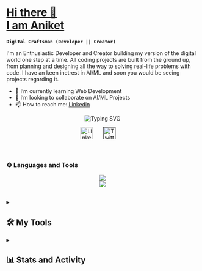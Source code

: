 <p>
  <a href="(https://github.com/Spiky5290">
    <h1>Hi there 👋 <br/> I am Aniket</h1>
  </a>
</p>

**`Digital Craftsman (Developer || Creator)`**

I'm an Enthusiastic Developer and Creator building my version of the digital world one step at a time. All coding projects are built from the ground up, from planning and designing all the way to solving real-life problems with code. I have an keen inetrest in AI/ML and soon you would be seeing projects regarding it. 

- 🌱 I’m currently learning Web Development
- 👯 I’m looking to collaborate on AI/ML Projects
- 📫 How to reach me: <a href = "https://www.linkedin.com/in/aniketsingh1111/">Linkedin</a>

<p align="center">
  <img
    alt="Typing SVG"
    src="https://readme-typing-svg.demolab.com?font=Fira+Code&duration=4000&pause=1000&color=F73B7B&center=true&vCenter=true&size=50&random=false&width=700&height=100&lines=Welcome;To+My+Page"
  />
</p>

<!-- Social icons section -->
<p align="center">
  <a href="https://www.linkedin.com/in/aniketsingh1111/"
    ><img
      width="32px"
      alt="LinkedIn"
      title="LinkedIn"
      src="https://i.imgur.com/yRpa1dQ.png"
  /></a>
  &#8287;&#8287;&#8287;&#8287;&#8287;
  <a href=""
    ><img
      width="32px"
      alt="Twitter"
      title="Twitter"
      src="https://i.imgur.com/AixJgnm.png"
  /></a>
  &#8287;&#8287;&#8287;&#8287;&#8287;
</p>

<br />

### ⚙️ Languages and Tools

<p align="center">
  <div>
    <!-- <h4>Languages:</h4><a href="https://skillicons.dev"><img src="https://skillicons.dev/icons?i=python,cpp,git,c,vscode,npm" /></a> -->
  </div>
<div align="center">
  <a href="https://skillicons.dev"><img src="https://skillicons.dev/icons?i=python,cpp,java,c,git,vscode,npm,mysql" />
  <br/>
  <img src="https://skillicons.dev/icons?i=html,css,javascript,react" /></div>
  </a></div>
</p>
<br />
<details>
<summary><h2>🛠️ My Tools</h2></summary>
<a href="https://github.com/search?q=user%3ADenverCoder1+language%3Ajavascript"><img alt="Node.js" src="https://img.shields.io/badge/Node.js-43853D.svg?logo=node.js&logoColor=white"></a>
<a href="https://github.com/search?q=user%3ADenverCoder1+language%3AtypeScript"><img alt="TypeScript" src="https://img.shields.io/badge/TypeScript-007ACC.svg?logo=typescript&logoColor=white"></a>
<a href="#"><img alt="Bootstrap" src="https://img.shields.io/badge/Bootstrap-7952B3.svg?logo=bootstrap&logoColor=white"></a>
<a href="#"><img alt="NumPy" src="https://img.shields.io/badge/Numpy-013243.svg?logo=numpy&logoColor=white"></a>
<a href="#"><img alt="Pandas" src="https://img.shields.io/badge/Pandas-150458.svg?logo=pandas&logoColor=white"></a>
<a href="#"><img alt="TensorFlow" src="https://img.shields.io/badge/TensorFlow-FF6F00.svg?logo=TensorFlow&logoColor=white"></a>
<a href="#"><img alt="MongoDB" src ="https://img.shields.io/badge/MongoDB-4ea94b.svg?logo=mongodb&logoColor=white"></a>
<a href="#"><img alt="Notion" src="https://img.shields.io/badge/Notion-010101.svg?logo=notion&logoColor=white"></a>
<a href="#"><img alt="Jupyter" src="https://img.shields.io/badge/Jupyter-F37626.svg?logo=Jupyter&logoColor=white"></a>
</details>


<details>
  <summary><h2>📊 Stats and Activity</h2></summary>
<div align="center flex-container"  style="display: flex">
  <div>
    <h3 align="left">🔥 Streak Stats</h3>
    <p>
      <a href="https://git.io/streak-stats"
        ><img
          src="https://streak-stats.demolab.com?user=Spiky5290&theme=dark&border_radius=10&background=45%2C2555EB39%2CEB54BB55&dates=B7B7B7"
          alt="GitHub Streak"
      /></a>
    </p>
  </div>
  <div>
    <h3 align="left">💻 GitHub Profile Stats</h3>
    <a href="https://github.com/Spiky5290/github-readme-stats">
      <img
        src="https://github-readme-stats.vercel.app/api?username=Spiky5290&show_icons=true&theme=synthwave"
      />
    </a>
  </div>
</div>
</details>

<!--
**Spiky5290/Spiky5290** is a ✨ _special_ ✨ repository because its `README.md` (this file) appears on your GitHub profile.

Here are some ideas to get you started:

- 🔭 I’m currently working on ...
- 🌱 I’m currently learning ...
- 👯 I’m looking to collaborate on ...
- 🤔 I’m looking for help with ...
- 💬 Ask me about ...
- 📫 How to reach me: ...
- 😄 Pronouns: ...
- ⚡ Fun fact: ...
-->



